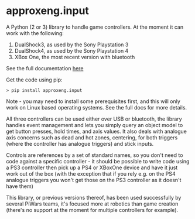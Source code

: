 # approxeng.input

A Python (2 or 3) library to handle game controllers. At the moment it can work with the following:

1) DualShock3, as used by the Sony Playstation 3
2) DualShock4, as used by the Sony Playstation 4
3) XBox One, the most recent version with bluetooth

See the full documentation [here](http://approxeng.github.io/approxeng.input/)

Get the code using pip:

```
> pip install approxeng.input
```

Note - you may need to install some prerequisites first, and this will only work on Linux based 
operating systems. See the full docs for more details.

All three controllers can be used either over USB or bluetooth, the library handles event management 
and lets you simply query an object model to get button presses, hold times, and axis values. It also
deals with analogue axis concerns such as dead and hot zones, centering, for both triggers (where the
controller has analogue triggers) and stick inputs.

Controls are references by a set of standard names, so you don't need to code against a specific
controller - it should be possible to write code using a PS3 controller then pick up a PS4 or XBoxOne
device and have it just work out of the box (with the exception that if you rely e.g. on the PS4
analogue triggers you won't get those on the PS3 controller as it doesn't have them)

This library, or previous versions thereof, has been used successfully by several PiWars teams, 
it's focused more at robotics than game creation (there's no support at the moment for multiple
controllers for example).

